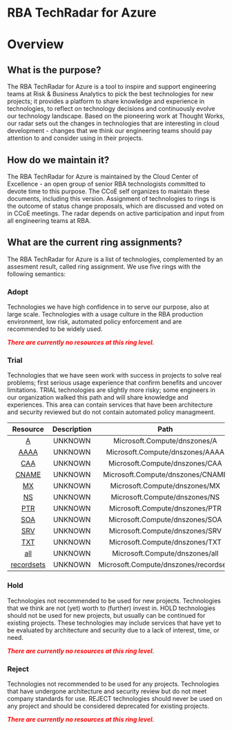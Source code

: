 
RBA TechRadar for Azure
=======================

# Overview

## What is the purpose?


The RBA TechRadar for Azure is a tool to inspire and support engineering teams at Risk & Business Analytics to pick the best technologies for new projects; it provides a platform to share knowledge and experience in technologies, to reflect on technology decisions and continuously evolve our technology landscape.  Based on the pioneering work at Thought Works, our radar sets out the changes in technologies that are interesting in cloud development - changes that we think our engineering teams should pay attention to and consider using in their projects.
## How do we maintain it?


The RBA TechRadar for Azure is maintained by the Cloud Center of Excellence - an open group of senior RBA technologists committed to devote time to this purpose.  The CCoE self organizes to maintain these documents, including this version.  Assignment of technologies to rings is the outcome of status change proposals, which are discussed and voted on in CCoE meetings.  The radar depends on active participation and input from all engineering teams at RBA.
## What are the current ring assignments?


The RBA TechRadar for Azure is a list of technologies, complemented by an assesment result, called ring assignment.  We use five rings with the following semantics:
### Adopt


Technologies we have high confidence in to serve our purpose, also at large scale.  Technologies with a usage culture in the RBA production environment, low risk, automated policy enforcement and are recommended to be widely used.  
  
***<font color="red"> There are currently no resources at this ring level. </font>***
### Trial


Technologies that we have seen work with success in projects to solve real problems;  first serious usage experience that confirm benefits and uncover limitations.  TRIAL technologies are slightly more risky; some engineers in our organization walked this path and will share knowledge and experiences.  This area can contain services that have been architecture and security reviewed but do not contain automated policy managmeent.  

|Resource|Description|Path|Status|
| :---: | :---: | :---: | :---: |
|[A](https://github.com/openrba/python-azure-techradar/blob/master/Microsoft.Compute/dnszones/A)|UNKNOWN|Microsoft.Compute/dnszones/A|TRIAL|
|[AAAA](https://github.com/openrba/python-azure-techradar/blob/master/Microsoft.Compute/dnszones/AAAA)|UNKNOWN|Microsoft.Compute/dnszones/AAAA|TRIAL|
|[CAA](https://github.com/openrba/python-azure-techradar/blob/master/Microsoft.Compute/dnszones/CAA)|UNKNOWN|Microsoft.Compute/dnszones/CAA|TRIAL|
|[CNAME](https://github.com/openrba/python-azure-techradar/blob/master/Microsoft.Compute/dnszones/CNAME)|UNKNOWN|Microsoft.Compute/dnszones/CNAME|TRIAL|
|[MX](https://github.com/openrba/python-azure-techradar/blob/master/Microsoft.Compute/dnszones/MX)|UNKNOWN|Microsoft.Compute/dnszones/MX|TRIAL|
|[NS](https://github.com/openrba/python-azure-techradar/blob/master/Microsoft.Compute/dnszones/NS)|UNKNOWN|Microsoft.Compute/dnszones/NS|TRIAL|
|[PTR](https://github.com/openrba/python-azure-techradar/blob/master/Microsoft.Compute/dnszones/PTR)|UNKNOWN|Microsoft.Compute/dnszones/PTR|TRIAL|
|[SOA](https://github.com/openrba/python-azure-techradar/blob/master/Microsoft.Compute/dnszones/SOA)|UNKNOWN|Microsoft.Compute/dnszones/SOA|TRIAL|
|[SRV](https://github.com/openrba/python-azure-techradar/blob/master/Microsoft.Compute/dnszones/SRV)|UNKNOWN|Microsoft.Compute/dnszones/SRV|TRIAL|
|[TXT](https://github.com/openrba/python-azure-techradar/blob/master/Microsoft.Compute/dnszones/TXT)|UNKNOWN|Microsoft.Compute/dnszones/TXT|TRIAL|
|[all](https://github.com/openrba/python-azure-techradar/blob/master/Microsoft.Compute/dnszones/all)|UNKNOWN|Microsoft.Compute/dnszones/all|TRIAL|
|[recordsets](https://github.com/openrba/python-azure-techradar/blob/master/Microsoft.Compute/dnszones/recordsets)|UNKNOWN|Microsoft.Compute/dnszones/recordsets|TRIAL|

### Hold


Technologies not recommended to be used for new projects. Technologies that we think are not (yet) worth to (further) invest in.  HOLD technologies should not be used for new projects, but usually can be continued for existing projects.  These technologies may include services that have yet to be evaluated by architecture and security due to a lack of interest, time, or need.  
  
***<font color="red"> There are currently no resources at this ring level. </font>***
### Reject


Technologies not recommended to be used for any projects. Technologies that have undergone architecture and security review but do not meet company standards for use.  REJECT technologies should never be used on any project and should be considered deprecated for existing projects.  
  
***<font color="red"> There are currently no resources at this ring level. </font>***